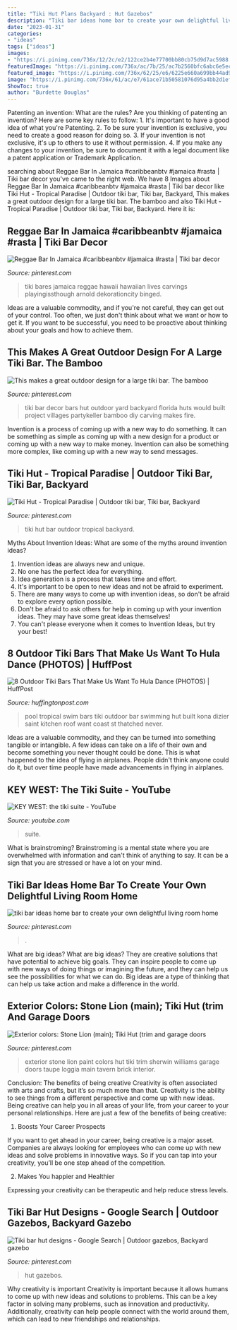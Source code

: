 ```yaml
---
title: "Tiki Hut Plans Backyard : Hut Gazebos"
description: "Tiki bar ideas home bar to create your own delightful living room home"
date: "2023-01-31"
categories:
- "ideas"
tags: ["ideas"]
images:
- "https://i.pinimg.com/736x/12/2c/e2/122ce2b4e77700bb80cb75d9d7ac5988.jpg"
featuredImage: "https://i.pinimg.com/736x/ac/7b/25/ac7b2560bfc6abc6e5ec503c6ac5253b--outdoor-tiki-bar-tiki-hut.jpg"
featured_image: "https://i.pinimg.com/736x/62/25/e6/6225e660a699bb44ad93f5ad01b4cb9e.jpg"
image: "https://i.pinimg.com/736x/61/ac/e7/61ace71b50581076d95a4bb2d1ef8af7--exterior-colors-exterior-paint.jpg"
ShowToc: true
author: "Burdette Douglas"
---
```



Patenting an invention: What are the rules?
Are you thinking of patenting an invention? Here are some key rules to follow: 1. It's important to have a good idea of what you're Patenting. 
2. To be sure your invention is exclusive, you need to create a good reason for doing so. 
3. If your invention is not exclusive, it's up to others to use it without permission. 4. If you make any changes to your invention, be sure to document it with a legal document like a patent application or Trademark Application. 
	

		
searching about Reggae Bar In Jamaica #caribbeanbtv #jamaica #rasta | Tiki bar decor you've came to the right web. We have 8 Images about Reggae Bar In Jamaica #caribbeanbtv #jamaica #rasta | Tiki bar decor like Tiki Hut - Tropical Paradise | Outdoor tiki bar, Tiki bar, Backyard, This makes a great outdoor design for a large tiki bar. The bamboo and also Tiki Hut - Tropical Paradise | Outdoor tiki bar, Tiki bar, Backyard. Here it is:
		
    
## Reggae Bar In Jamaica #caribbeanbtv #jamaica #rasta | Tiki Bar Decor

<img loading=lazy src="https://i.pinimg.com/736x/36/e0/61/36e06175359d853b7df5c326f9f3406c.jpg" onerror="this.onerror=null;this.src='https://tse4.mm.bing.net/th?id=OIP.yooaCQVfNeh2q6pFMipQEQHaHa&amp;pid=15.1';" alt="Reggae Bar In Jamaica #caribbeanbtv #jamaica #rasta | Tiki bar decor">

_Source: pinterest.com_

>tiki bares jamaica reggae hawaii hawaiian lives carvings playingissthough arnold dekorationcity binged. 

	

Ideas are a valuable commodity, and if you're not careful, they can get out of your control. Too often, we just don't think about what we want or how to get it. If you want to be successful, you need to be proactive about thinking about your goals and how to achieve them.

    
## This Makes A Great Outdoor Design For A Large Tiki Bar. The Bamboo

<img loading=lazy src="https://i.pinimg.com/736x/2a/74/07/2a7407d070faf7cb18739de2f7ad93da.jpg" onerror="this.onerror=null;this.src='https://tse3.mm.bing.net/th?id=OIP.iG5zv_qlcVRxSaCZ_xBj_AHaGx&amp;pid=15.1';" alt="This makes a great outdoor design for a large tiki bar. The bamboo">

_Source: pinterest.com_

>tiki bar decor bars hut outdoor yard backyard florida huts would built project villages partykeller bamboo diy carving makes fire. 

	

Invention is a process of coming up with a new way to do something. It can be something as simple as coming up with a new design for a product or coming up with a new way to make money. Invention can also be something more complex, like coming up with a new way to send messages.

    
## Tiki Hut - Tropical Paradise | Outdoor Tiki Bar, Tiki Bar, Backyard

<img loading=lazy src="https://i.pinimg.com/736x/ac/7b/25/ac7b2560bfc6abc6e5ec503c6ac5253b--outdoor-tiki-bar-tiki-hut.jpg" onerror="this.onerror=null;this.src='https://tse3.mm.bing.net/th?id=OIP.TVzpkTVfl1lNyru9JoQ5FwHaFj&amp;pid=15.1';" alt="Tiki Hut - Tropical Paradise | Outdoor tiki bar, Tiki bar, Backyard">

_Source: pinterest.com_

>tiki hut bar outdoor tropical backyard. 

	

Myths About Invention Ideas: What are some of the myths around invention ideas?
1. Invention ideas are always new and unique.
2. No one has the perfect idea for everything.
3. Idea generation is a process that takes time and effort.
4. It's important to be open to new ideas and not be afraid to experiment.
5. There are many ways to come up with invention ideas, so don't be afraid to explore every option possible.
6. Don't be afraid to ask others for help in coming up with your invention ideas. They may have some great ideas themselves!
7. You can't please everyone when it comes to Invention Ideas, but try your best!

    
## 8 Outdoor Tiki Bars That Make Us Want To Hula Dance (PHOTOS) | HuffPost

<img loading=lazy src="https://s-i.huffpost.com/gen/1193040/images/o-TIKI-BARS-facebook.jpg" onerror="this.onerror=null;this.src='https://tse3.mm.bing.net/th?id=OIP.oOTlwOVwCmR7R7xi5TaVmAHaE8&amp;pid=15.1';" alt="8 Outdoor Tiki Bars That Make Us Want To Hula Dance (PHOTOS) | HuffPost">

_Source: huffingtonpost.com_

>pool tropical swim bars tiki outdoor bar swimming hut built kona dizier saint kitchen roof want coast st thatched never. 

	

Ideas are a valuable commodity, and they can be turned into something tangible or intangible. A few ideas can take on a life of their own and become something you never thought could be done. This is what happened to the idea of flying in airplanes. People didn't think anyone could do it, but over time people have made advancements in flying in airplanes.

    
## KEY WEST: The Tiki Suite - YouTube

<img loading=lazy src="https://i.ytimg.com/vi/DHEVYYSw7ZU/maxresdefault.jpg" onerror="this.onerror=null;this.src='https://tse4.mm.bing.net/th?id=OIP.E9G6YaNNAPdLkRKkg3xqOwHaEK&amp;pid=15.1';" alt="KEY WEST: the tiki suite - YouTube">

_Source: youtube.com_

>suite. 

	

What is brainstroming? Brainstroming is a mental state where you are overwhelmed with information and can't think of anything to say. It can be a sign that you are stressed or have a lot on your mind.

    
## Tiki Bar Ideas Home Bar To Create Your Own Delightful Living Room Home

<img loading=lazy src="https://i.pinimg.com/736x/12/2c/e2/122ce2b4e77700bb80cb75d9d7ac5988.jpg" onerror="this.onerror=null;this.src='https://tse1.mm.bing.net/th?id=OIP.Lxi6xQX97wqpJXRXbAYlDQHaHa&amp;pid=15.1';" alt="tiki bar ideas home bar to create your own delightful living room home">

_Source: pinterest.com_

>. 

	

What are big ideas?
What are big ideas? They are creative solutions that have potential to achieve big goals. They can inspire people to come up with new ways of doing things or imagining the future, and they can help us see the possibilities for what we can do. Big ideas are a type of thinking that can help us take action and make a difference in the world.

    
## Exterior Colors: Stone Lion (main); Tiki Hut (trim And Garage Doors

<img loading=lazy src="https://i.pinimg.com/736x/61/ac/e7/61ace71b50581076d95a4bb2d1ef8af7--exterior-colors-exterior-paint.jpg" onerror="this.onerror=null;this.src='https://tse3.mm.bing.net/th?id=OIP._IIef1XoSq6dJtzQ68j2lgHaJ3&amp;pid=15.1';" alt="Exterior colors: Stone Lion (main); Tiki Hut (trim and garage doors">

_Source: pinterest.com_

>exterior stone lion paint colors hut tiki trim sherwin williams garage doors taupe loggia main tavern brick interior. 

	

Conclusion: The benefits of being creative
Creativity is often associated with arts and crafts, but it’s so much more than that. Creativity is the ability to see things from a different perspective and come up with new ideas. Being creative can help you in all areas of your life, from your career to your personal relationships.
Here are just a few of the benefits of being creative:

1. Boosts Your Career Prospects

If you want to get ahead in your career, being creative is a major asset. Companies are always looking for employees who can come up with new ideas and solve problems in innovative ways. So if you can tap into your creativity, you’ll be one step ahead of the competition.

2. Makes You happier and Healthier

Expressing your creativity can be therapeutic and help reduce stress levels.

    
## Tiki Bar Hut Designs - Google Search | Outdoor Gazebos, Backyard Gazebo

<img loading=lazy src="https://i.pinimg.com/736x/62/25/e6/6225e660a699bb44ad93f5ad01b4cb9e.jpg" onerror="this.onerror=null;this.src='https://tse4.mm.bing.net/th?id=OIP.dJT5QZu7g-jOhYwmL-ySWQHaFj&amp;pid=15.1';" alt="Tiki bar hut designs - Google Search | Outdoor gazebos, Backyard gazebo">

_Source: pinterest.com_

>hut gazebos. 

	

Why creativity is important
Creativity is important because it allows humans to come up with new ideas and solutions to problems. This can be a key factor in solving many problems, such as innovation and productivity. Additionally, creativity can help people connect with the world around them, which can lead to new friendships and relationships.

